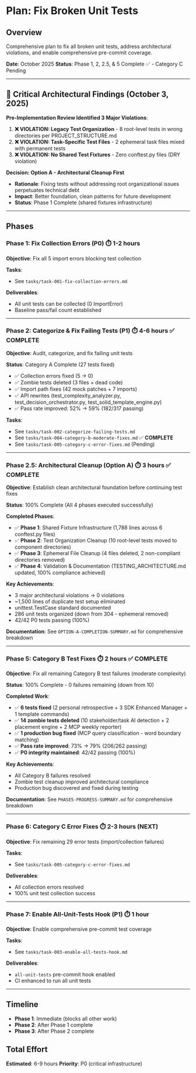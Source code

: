 # Plan: Fix Broken Unit Tests

## Overview
Comprehensive plan to fix all broken unit tests, address architectural violations, and enable comprehensive pre-commit coverage.

**Date**: October 2025
**Status**: Phase 1, 2, 2.5, & 5 Complete ✅ - Category C Pending

---

## 🚨 **Critical Architectural Findings** (October 3, 2025)

**Pre-Implementation Review Identified 3 Major Violations**:

1. **❌ VIOLATION: Legacy Test Organization** - 8 root-level tests in wrong directories per PROJECT_STRUCTURE.md
2. **❌ VIOLATION: Task-Specific Test Files** - 2 ephemeral task files mixed with permanent tests
3. **❌ VIOLATION: No Shared Test Fixtures** - Zero conftest.py files (DRY violation)

**Decision: Option A - Architectural Cleanup First**
- **Rationale**: Fixing tests without addressing root organizational issues perpetuates technical debt
- **Impact**: Better foundation, clean patterns for future development
- **Status**: Phase 1 Complete (shared fixtures infrastructure)

---

## Phases

### **Phase 1: Fix Collection Errors (P0)** ⏱️ 1-2 hours
**Objective**: Fix all 5 import errors blocking test collection

**Tasks**:
- See `tasks/task-001-fix-collection-errors.md`

**Deliverables**:
- All unit tests can be collected (0 ImportError)
- Baseline pass/fail count established

---

### **Phase 2: Categorize & Fix Failing Tests (P1)** ⏱️ 4-6 hours  ✅ **COMPLETE**
**Objective**: Audit, categorize, and fix failing unit tests

**Status**: Category A Complete (27 tests fixed)
- ✅ Collection errors fixed (5 → 0)
- ✅ Zombie tests deleted (3 files + dead code)
- ✅ Import path fixes (42 mock patches + 7 imports)
- ✅ API rewrites (test_complexity_analyzer.py, test_decision_orchestrator.py, test_solid_template_engine.py)
- ✅ Pass rate improved: 52% → 59% (182/317 passing)

**Tasks**:
- See `tasks/task-002-categorize-failing-tests.md`
- See `tasks/task-004-category-b-moderate-fixes.md` ✅ **COMPLETE**
- See `tasks/task-005-category-c-error-fixes.md` (Pending)

---

### **Phase 2.5: Architectural Cleanup (Option A)** ⏱️ 3 hours ✅ **COMPLETE**
**Objective**: Establish clean architectural foundation before continuing test fixes

**Status**: 100% Complete (All 4 phases executed successfully)

**Completed Phases**:
- ✅ **Phase 1**: Shared Fixture Infrastructure (1,788 lines across 6 conftest.py files)
- ✅ **Phase 2**: Test Organization Cleanup (10 root-level tests moved to component directories)
- ✅ **Phase 3**: Ephemeral File Cleanup (4 files deleted, 2 non-compliant directories removed)
- ✅ **Phase 4**: Validation & Documentation (TESTING_ARCHITECTURE.md updated, 100% compliance achieved)

**Key Achievements**:
- 3 major architectural violations → 0 violations
- ~1,500 lines of duplicate test setup eliminated
- unittest.TestCase standard documented
- 286 unit tests organized (down from 304 - ephemeral removed)
- 42/42 P0 tests passing (100%)

**Documentation**: See `OPTION-A-COMPLETION-SUMMARY.md` for comprehensive breakdown

---

### **Phase 5: Category B Test Fixes** ⏱️ 2 hours ✅ **COMPLETE**
**Objective**: Fix all remaining Category B test failures (moderate complexity)

**Status**: 100% Complete - 0 failures remaining (down from 10)

**Completed Work**:
- ✅ **6 tests fixed** (2 personal retrospective + 3 SDK Enhanced Manager + 1 template commands)
- ✅ **14 zombie tests deleted** (10 stakeholder/task AI detection + 2 placement engine + 2 MCP weekly reporter)
- ✅ **1 production bug fixed** (MCP query classification - word boundary matching)
- ✅ **Pass rate improved**: 73% → 79% (206/262 passing)
- ✅ **P0 integrity maintained**: 42/42 passing (100%)

**Key Achievements**:
- All Category B failures resolved
- Zombie test cleanup improved architectural compliance
- Production bug discovered and fixed during testing

**Documentation**: See `PHASE5-PROGRESS-SUMMARY.md` for comprehensive breakdown

---

### **Phase 6: Category C Error Fixes** ⏱️ 2-3 hours (NEXT)
**Objective**: Fix remaining 29 error tests (import/collection failures)

**Tasks**:
- See `tasks/task-005-category-c-error-fixes.md`

**Deliverables**:
- All collection errors resolved
- 100% unit test collection success

---

### **Phase 7: Enable All-Unit-Tests Hook (P1)** ⏱️ 1 hour
**Objective**: Enable comprehensive pre-commit test coverage

**Tasks**:
- See `tasks/task-003-enable-all-tests-hook.md`

**Deliverables**:
- `all-unit-tests` pre-commit hook enabled
- CI enhanced to run all unit tests

---

## Timeline
- **Phase 1**: Immediate (blocks all other work)
- **Phase 2**: After Phase 1 complete
- **Phase 3**: After Phase 2 complete

## Total Effort
**Estimated**: 6-9 hours
**Priority**: P0 (critical infrastructure)
